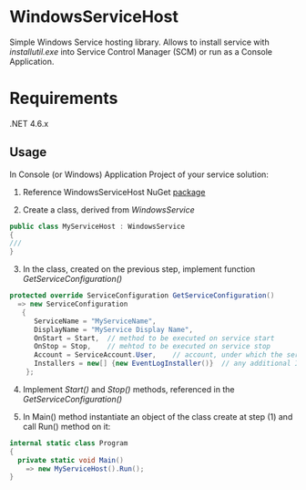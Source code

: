 # WindowsServiceHost

Simple Windows Service hosting library. Allows to install service with *installutil.exe* into Service Control Manager (SCM) or run as a Console Application.

# Requirements
.NET 4.6.x

Usage
----------------
In Console (or Windows) Application Project of your service solution:

 1) Reference WindowsServiceHost NuGet [package](https://www.nuget.org/packages/WindowsService.Host/)
 
 2) Create a class, derived from *WindowsService*
```csharp
public class MyServiceHost : WindowsService
{
///
}
```
 3) In the class, created on the previous step, implement function *GetServiceConfiguration()*
```csharp
protected override ServiceConfiguration GetServiceConfiguration()
  => new ServiceConfiguration
   {
      ServiceName = "MyServiceName",
      DisplayName = "MyService Display Name",
      OnStart = Start,  // method to be executed on service start
      OnStop = Stop,    // mehtod to be executed on service stop
      Account = ServiceAccount.User,    // account, under which the service will be running
      Installers = new[] {new EventLogInstaller()}  // any additional Installer you would like to be executed as well
    };
```
 4) Implement *Start()* and *Stop()* methods, referenced in the *GetServiceConfiguration()*
 
 5) In Main() method instantiate an object of the class create at step (1) and call Run() method on it:
```csharp
internal static class Program
{
  private static void Main()
    => new MyServiceHost().Run();
}
```
